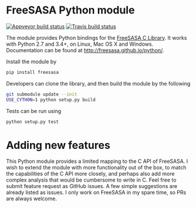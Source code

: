 FreeSASA Python module
======================
[![Appveyor build status](https://ci.appveyor.com/api/projects/status/nyo51pv2ufj2yhcj/branch/master?svg=true)](https://ci.appveyor.com/project/mittinatten/freesasa-python/branch/master)
[![Travis build status](https://travis-ci.org/freesasa/freesasa-python.svg?branch=master)](https://travis-ci.org/freesasa/freesasa-python)

The module provides Python bindings for the [FreeSASA C Library](https://github.com/mittinatten/freesasa).
It works with Python 2.7 and 3.4+, on Linux, Mac OS X and Windows. Documentation can be found at http://freesasa.github.io/python/.

Install the module by
~~~~sh
pip install freesasa
~~~~

Developers can clone the library, and then build the module by the following
~~~~sh
git submodule update --init
USE_CYTHON=1 python setup.py build
~~~~

Tests can be run using
~~~~sh
python setup.py test
~~~~

Adding new features
===================

This Python module provides a limited mapping to the C API of FreeSASA.
I wish to extend the module with more functionality out of the box,
to match the capabilities of the C API more closely,
and perhaps also add more complex analysis that would be cumbersome to write in C.
Feel free to submit feature request as GitHub issues.
A few simple suggestions are already listed as issues.
I only work on FreeSASA in my spare time, so PRs are always welcome.
